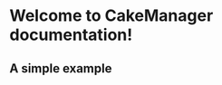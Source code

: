 Welcome to CakeManager documentation!
=====================================

A simple example
-----------------